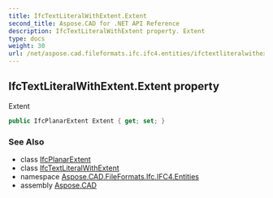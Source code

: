 ```yaml
---
title: IfcTextLiteralWithExtent.Extent
second_title: Aspose.CAD for .NET API Reference
description: IfcTextLiteralWithExtent property. Extent
type: docs
weight: 30
url: /net/aspose.cad.fileformats.ifc.ifc4.entities/ifctextliteralwithextent/extent/
---
```

## IfcTextLiteralWithExtent.Extent property

Extent

```csharp
public IfcPlanarExtent Extent { get; set; }
```

### See Also

* class [IfcPlanarExtent](../../ifcplanarextent/)
* class [IfcTextLiteralWithExtent](../)
* namespace [Aspose.CAD.FileFormats.Ifc.IFC4.Entities](../../ifctextliteralwithextent/)
* assembly [Aspose.CAD](../../../)


